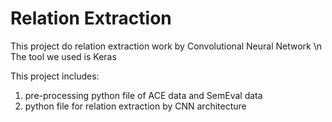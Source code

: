 # Relation Extraction
This project do relation extraction work by Convolutional Neural Network \n
The tool we used is Keras

This project includes:
1. pre-processing python file of ACE data and SemEval data
2. python file for relation extraction by CNN architecture

 

